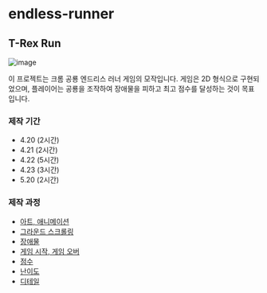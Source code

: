 # endless-runner

## T-Rex Run

![image](https://github.com/youhyeoneee/endless-runner/assets/37354574/eabc4065-4c99-451a-b3f1-49a9a02ef380)

이 프로젝트는 크롬 공룡 엔드리스 러너 게임의 모작입니다. 
게임은 2D 형식으로 구현되었으며, 플레이어는 공룡을 조작하여 장애물을 피하고 최고 점수를 달성하는 것이 목표입니다.

### 제작 기간 

- 4.20 (2시간)
- 4.21 (2시간)
- 4.22 (5시간)
- 4.23 (3시간)
- 5.20 (2시간)

### 제작 과정

- [아트, 애니메이션](https://velog.io/@youhyeoneee/Unity-T-rex-Run-%ED%81%AC%EB%A1%AC-%EA%B3%B5%EB%A3%A1-%EA%B2%8C%EC%9E%84-%EB%A7%8C%EB%93%A4%EA%B8%B0-1-%EC%95%84%ED%8A%B8-%EC%95%A0%EB%8B%88%EB%A9%94%EC%9D%B4%EC%85%98) 
- [그라운드 스크롤링](https://velog.io/@youhyeoneee/Unity-T-rex-Run-%ED%81%AC%EB%A1%AC-%EA%B3%B5%EB%A3%A1-%EA%B2%8C%EC%9E%84-%EB%A7%8C%EB%93%A4%EA%B8%B0-2-%EA%B7%B8%EB%9D%BC%EC%9A%B4%EB%93%9C-%EC%8A%A4%ED%81%AC%EB%A1%A4%EB%A7%81)
- [장애물](https://velog.io/@youhyeoneee/Unity-T-rex-Run-%ED%81%AC%EB%A1%AC-%EA%B3%B5%EB%A3%A1-%EA%B2%8C%EC%9E%84-%EB%A7%8C%EB%93%A4%EA%B8%B0-3-%EC%9E%A5%EC%95%A0%EB%AC%BC)
 - [게임 시작, 게임 오버](https://velog.io/@youhyeoneee/Unity-T-rex-Run-%ED%81%AC%EB%A1%AC-%EA%B3%B5%EB%A3%A1-%EA%B2%8C%EC%9E%84-%EB%A7%8C%EB%93%A4%EA%B8%B0-4-%EA%B2%8C%EC%9E%84-%EC%8B%9C%EC%9E%91-%EA%B2%8C%EC%9E%84-%EC%98%A4%EB%B2%84) 
 - [점수](https://velog.io/@youhyeoneee/Unity-T-rex-Run-%ED%81%AC%EB%A1%AC-%EA%B3%B5%EB%A3%A1-%EA%B2%8C%EC%9E%84-%EB%A7%8C%EB%93%A4%EA%B8%B0-5-%EC%A0%90%EC%88%98)
- [난이도](https://velog.io/@youhyeoneee/Unity-T-rex-Run-%ED%81%AC%EB%A1%AC-%EA%B3%B5%EB%A3%A1-%EA%B2%8C%EC%9E%84-%EB%A7%8C%EB%93%A4%EA%B8%B0-6-%EB%82%9C%EC%9D%B4%EB%8F%84)
- [디테일](https://velog.io/@youhyeoneee/Unity-T-rex-Run-%ED%81%AC%EB%A1%AC-%EA%B3%B5%EB%A3%A1-%EA%B2%8C%EC%9E%84-%EB%A7%8C%EB%93%A4%EA%B8%B0-7-%EB%94%94%ED%85%8C%EC%9D%BC)
